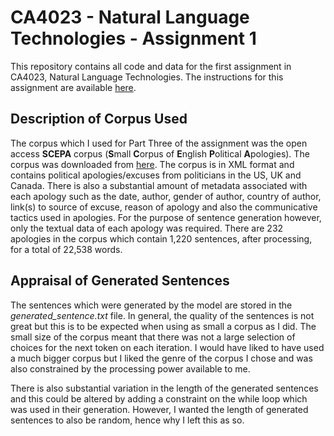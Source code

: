 # CA4023 - Natural Language Technologies - Assignment 1

This repository contains all code and data for the first assignment in CA4023, Natural Language Technologies. The instructions for this assignment are available [here](https://loop.dcu.ie/pluginfile.php/3575713/mod_resource/content/1/CA4023_Assignment1.pdf).

## Description of Corpus Used

The corpus which I used for Part Three of the assignment was the open access **SCEPA** corpus (**S**mall **C**orpus of **E**nglish **P**olitical **A**pologies). The corpus was downloaded from [here](http://www.helsinki.fi/varieng/CoRD/corpora/SCEPA/index.html). The corpus is in XML format and contains political apologies/excuses from politicians in the US, UK and Canada. There is also a substantial amount of metadata associated with each apology such as the date, author, gender of author, country of author, link(s) to source of excuse, reason of apology and also the communicative tactics used in apologies. For the purpose of sentence generation however, only the textual data of each apology was required. There are 232 apologies in the corpus which contain 1,220 sentences, after processing, for a total of 22,538 words.

## Appraisal of Generated Sentences

The sentences which were generated by the model are stored in the *generated_sentence.txt* file. In general, the quality of the sentences is not great but this is to be expected when using as small a corpus as I did. The small size of the corpus meant that there was not a large selection of choices for the next token on each iteration. I would have liked to have used a much bigger corpus but I liked the genre of the corpus I chose and was also constrained by the processing power available to me. 

There is also substantial variation in the length of the generated sentences and this could be altered by adding a constraint on the while loop which was used in their generation. However, I wanted the length of generated sentences to also be random, hence why I left this as so. 